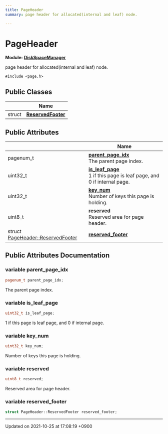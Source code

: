 ```yaml
---
title: PageHeader
summary: page header for allocated(internal and leaf) node. 

---
```


# PageHeader

**Module:** **[DiskSpaceManager](/Modules/group__DiskSpaceManager)**



page header for allocated(internal and leaf) node. 


`#include <page.h>`

## Public Classes

|                | Name           |
| -------------- | -------------- |
| struct | **[ReservedFooter](/Classes/structPageHeader_1_1ReservedFooter)**  |

## Public Attributes

|                | Name           |
| -------------- | -------------- |
| pagenum_t | **[parent_page_idx](/Classes/structPageHeader#variable-parent-page-idx)** <br>The parent page index.  |
| uint32_t | **[is_leaf_page](/Classes/structPageHeader#variable-is-leaf-page)** <br>1 if this page is leaf page, and 0 if internal page.  |
| uint32_t | **[key_num](/Classes/structPageHeader#variable-key-num)** <br>Number of keys this page is holding.  |
| uint8_t | **[reserved](/Classes/structPageHeader#variable-reserved)** <br>Reserved area for page header.  |
| struct <a href="/Classes/structPageHeader_1_1ReservedFooter">PageHeader::ReservedFooter</a> | **[reserved_footer](/Classes/structPageHeader#variable-reserved-footer)**  |

## Public Attributes Documentation

### variable parent_page_idx

```cpp
pagenum_t parent_page_idx;
```

The parent page index. 

### variable is_leaf_page

```cpp
uint32_t is_leaf_page;
```

1 if this page is leaf page, and 0 if internal page. 

### variable key_num

```cpp
uint32_t key_num;
```

Number of keys this page is holding. 

### variable reserved

```cpp
uint8_t reserved;
```

Reserved area for page header. 

### variable reserved_footer

```cpp
struct PageHeader::ReservedFooter reserved_footer;
```


-------------------------------

Updated on 2021-10-25 at 17:08:19 +0900